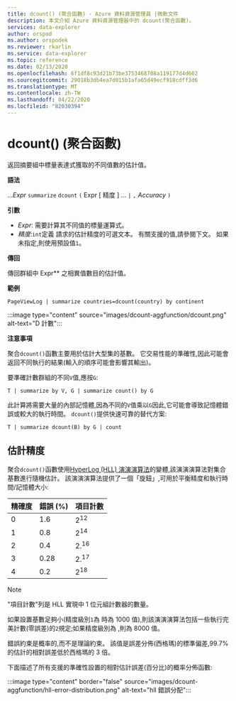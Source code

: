 ```yaml
---
title: dcount() (聚合函數) - Azure 資料資源管理員 |微軟文件
description: 本文介紹 Azure 資料資源管理器中的 dcount(聚合函數)。
services: data-explorer
author: orspod
ms.author: orspodek
ms.reviewer: rkarlin
ms.service: data-explorer
ms.topic: reference
ms.date: 02/13/2020
ms.openlocfilehash: 6f1df8c93d21b73be3753468708a119177d4d602
ms.sourcegitcommit: 29018b3db4ea7d015b1afa65d49ecf918cdff3d6
ms.translationtype: MT
ms.contentlocale: zh-TW
ms.lasthandoff: 04/22/2020
ms.locfileid: "82030394"
---
```

# <a name="dcount-aggregation-function"></a>dcount() (聚合函數)

返回摘要組中標量表達式獲取的不同值數的估計值。

**語法**

...*Expr* `summarize` `dcount` `(` Expr [ 精度 ] ... `|` `,` *Accuracy* `)`

**引數**

* *Expr*: 需要計算其不同值的標量運算式。
* *精度*:`int`定義 請求的估計精度的可選文本。 有關支援的值,請參閱下文。 如果未指定,則使用預設值`1`。

**傳回**

傳回群組中 Expr** 之相異值數目的估計值。

**範例**

```kusto
PageViewLog | summarize countries=dcount(country) by continent
```

:::image type="content" source="images/dcount-aggfunction/dcount.png" alt-text="D 計數":::

**注意事項**

聚合`dcount()`函數主要用於估計大型集的基數。 它交易性能的準確性,因此可能會返回不同執行的結果(輸入的順序可能會影響其輸出)。

要準確計數群組的不同`V`值,應按`G`:

```kusto
T | summarize by V, G | summarize count() by G
```

此計算將需要大量的內部記憶體,因為不同的`V`值乘以`G`因此,它可能會導致記憶體錯誤或較大的執行時間。 `dcount()`提供快速可靠的替代方案:

```kusto
T | summarize dcount(B) by G | count
```

## <a name="estimation-accuracy"></a>估計精度

聚合`dcount()`函數使用[HyperLog (HLL) 演演演算法](https://en.wikipedia.org/wiki/HyperLogLog)的變體,該演演演算法對集合基數進行隨機估計。 該演演演算法提供了一個「旋鈕」,可用於平衡精度和執行時間/記憶體大小:

|精確度|錯誤 (%)|項目計數   |
|--------|---------|--------------|
|       0|      1.6|2<sup>12</sup>|
|       1|      0.8|2<sup>14</sup>|
|       2|      0.4|2.<sup>16</sup>|
|       3|     0.28|2.<sup>17</sup>|
|       4|      0.2|2<sup>18</sup>|

> [!NOTE]
> "項目計數"列是 HLL 實現中 1 位元組計數器的數量。

如果設置基數足夠小(精度級別`1`為 時為 1000 值),則該演演演算法包括一些執行完美計數(零誤差)的`2`規定;如果精度級別為 ,則為 8000 值。

錯誤約束是概率的,而不是理論約束。 該值是誤差分佈(西格瑪)的標準偏差,99.7% 的估計的相對誤差低於西格瑪的 3 倍。

下面描述了所有支援的準確性設置的相對估計誤差(百分比)的概率分佈函數:

:::image type="content" border="false" source="images/dcount-aggfunction/hll-error-distribution.png" alt-text="hll 錯誤分配":::
